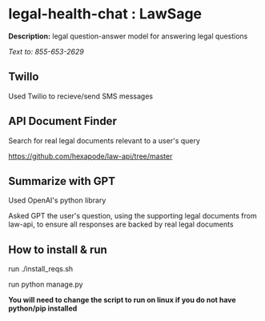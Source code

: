 # legal-health-chat : LawSage
**Description:** legal question-answer model for answering legal questions

*Text to: 855-653-2629*

## Twillo
Used Twilio to recieve/send SMS messages 

## API Document Finder
Search for real legal documents relevant to a user's query

https://github.com/hexapode/law-api/tree/master

## Summarize with GPT 
Used OpenAI's python library

Asked GPT the user's question, using the supporting legal documents from law-api, to ensure all responses are backed by real legal documents

## How to install & run
run ./install_reqs.sh

run python manage.py

**You will need to change the script to run on linux if you do not have python/pip installed**
